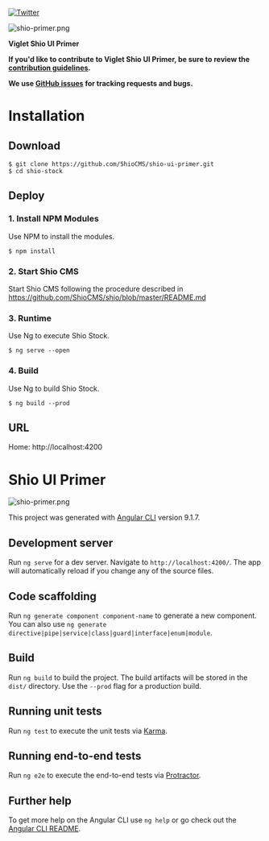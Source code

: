 [![Twitter](https://img.shields.io/twitter/follow/shiocms.svg?style=social&label=Follow)](https://twitter.com/intent/follow?screen_name=shiocms)

![shio-primer.png](https://shiocms.github.io/shio-ui-primer/img/shio-primer.png) 

**Viglet Shio UI Primer**

**If you'd like to contribute to Viglet Shio UI Primer, be sure to review the [contribution
guidelines](CONTRIBUTING.md).**

**We use [GitHub issues](https://github.com/ShioCMS/shio-ui-primer/issues) for tracking requests and bugs.**

# Installation

## Download

```shell
$ git clone https://github.com/ShioCMS/shio-ui-primer.git
$ cd shio-stock
```

## Deploy 

### 1. Install NPM Modules

Use NPM to install the modules.

```shell
$ npm install
```

### 2. Start Shio CMS

Start Shio CMS following the procedure described in https://github.com/ShioCMS/shio/blob/master/README.md

### 3. Runtime

Use Ng to execute Shio Stock.

```shell
$ ng serve --open
```

### 4. Build

Use Ng to build Shio Stock.

```shell
$ ng build --prod
```

## URL

Home: http://localhost:4200
# Shio UI Primer
![shio-primer.png](https://shiocms.github.io/shio-ui-primer/img/shio-primer.png) 

This project was generated with [Angular CLI](https://github.com/angular/angular-cli) version 9.1.7.

## Development server

Run `ng serve` for a dev server. Navigate to `http://localhost:4200/`. The app will automatically reload if you change any of the source files.

## Code scaffolding

Run `ng generate component component-name` to generate a new component. You can also use `ng generate directive|pipe|service|class|guard|interface|enum|module`.

## Build

Run `ng build` to build the project. The build artifacts will be stored in the `dist/` directory. Use the `--prod` flag for a production build.

## Running unit tests

Run `ng test` to execute the unit tests via [Karma](https://karma-runner.github.io).

## Running end-to-end tests

Run `ng e2e` to execute the end-to-end tests via [Protractor](http://www.protractortest.org/).

## Further help

To get more help on the Angular CLI use `ng help` or go check out the [Angular CLI README](https://github.com/angular/angular-cli/blob/master/README.md).
